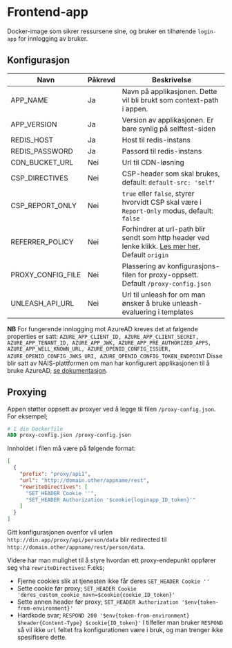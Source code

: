 # Frontend-app

Docker-image som sikrer ressursene sine, og bruker en tilhørende `login-app` for innlogging av bruker.

## Konfigurasjon

| Navn              | Påkrevd | Beskrivelse                                                                                                                                                                           |
|-------------------|---------|---------------------------------------------------------------------------------------------------------------------------------------------------------------------------------------|
| APP_NAME          | Ja      | Navn på applikasjonen. Dette vil bli brukt som context-path i appen.                                                                                                                  |
| APP_VERSION       | Ja      | Version av applikasjonen. Er bare synlig på selftest-siden                                                                                                                            |
| REDIS_HOST        | Ja      | Host til redis-instans                                                                                                                                                                |
| REDIS_PASSWORD    | Ja      | Passord til redis-instans                                                                                                                                                             |
| CDN_BUCKET_URL    | Nei     | Url til CDN-løsning                                                                                                                                       |
| CSP_DIRECTIVES    | Nei     | CSP-header som skal brukes, default: `default-src: 'self'`                                                                                                                            | 
| CSP_REPORT_ONLY   | Nei     | `true` eller `false`, styrer hvorvidt CSP skal være i `Report-Only` modus, default: `false`                                                                                           |
| REFERRER_POLICY   | Nei     | Forhindrer at url-path blir sendt som http header ved lenke klikk. [Les mer her](https://developer.mozilla.org/en-US/docs/Web/HTTP/Headers/Referrer-Policy#examples), Default `origin` |
| PROXY_CONFIG_FILE | Nei     | Plassering av konfigurasjons-filen for proxy-oppsett. Default `/proxy-config.json`                                                                                                    |
| UNLEASH_API_URL   | Nei     | Url til unleash for om man ønsker å bruke unleash-evaluering i templates                                                                                                              |

**NB** For fungerende innlogging mot AzureAD kreves det at følgende properties er satt:
```AZURE_APP_CLIENT_ID, AZURE_APP_CLIENT_SECRET, AZURE_APP_TENANT_ID, AZURE_APP_JWK, AZURE_APP_PRE_AUTHORIZED_APPS, AZURE_APP_WELL_KNOWN_URL, AZURE_OPENID_CONFIG_ISSUER, AZURE_OPENID_CONFIG_JWKS_URI, AZURE_OPENID_CONFIG_TOKEN_ENDPOINT```
Disse blir satt av NAIS-plattformen om man har konfigurert applikasjonen til å bruke
AzureAD, [se dokumentasjon](https://doc.nais.io/security/auth/azure-ad/).

## Proxying

Appen støtter oppsett av proxyer ved å legge til filen `/proxy-config.json`.
For eksempel;

```Dockerfile
# I din Dockerfile
ADD proxy-config.json /proxy-config.json
```

Innholdet i filen må være på følgende format:

```json
[
  {
    "prefix": "proxy/api1",
    "url": "http://domain.other/appname/rest",
    "rewriteDirectives": [
      "SET_HEADER Cookie ''",
      "SET_HEADER Authorization '$cookie{loginapp_ID_token}'"
    ]
  }
]
```

Gitt konfigurasjonen ovenfor vil urlen `http://din.app/proxy/api/person/data` blir redirected til
`http://domain.other/appname/rest/person/data`.

Videre har man mulighet til å styre hvordan ett proxy-endepunkt oppfører seg vha `rewriteDirectives`:
F.eks;

- Fjerne cookies slik at tjenesten ikke får deres `SET_HEADER Cookie ''`
- Sette cookie før proxy; `SET_HEADER Cookie 'deres_custom_cookie_navn=$cookie{cookie_ID_token}'`
- Sette annen header før proxy; `SET_HEADER Authorization '$env{token-from-environment}'`
- Hardkode svar; `RESPOND 200 '$env{token-from-environment} $header{Content-Type} $cookie{ID_token}'`
  I tilfeller man bruker `RESPOND` så vil ikke `url` feltet fra konfigurationen være i bruk, og man trenger ikke
  spesifisere dette.
